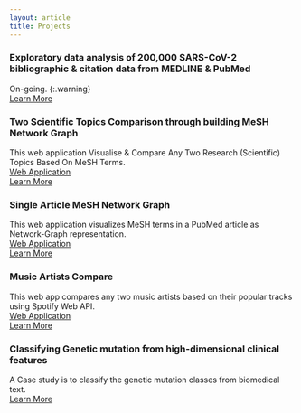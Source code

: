 ```yaml
---
layout: article
title: Projects
---
```


### Exploratory data analysis of 200,000 SARS-CoV-2 bibliographic & citation data from MEDLINE & PubMed
On-going.
{:.warning}
<br>
<a class="button button--primary button--rounded button--xs" href="https://github.com/akshayonly/twohundredthousand-covid-19-literature/">Learn More</a> 

### Two Scientific Topics Comparison through building MeSH Network Graph
This web application Visualise & Compare Any Two Research (Scientific) Topics Based On MeSH Terms.
<br>
<a class="button button--primary button--rounded button--xs" href="https://tcmng.herokuapp.com/">Web Application</a> 
<br>
<a class="button button--primary button--rounded button--xs" href="https://github.com/akshayonly/tcMNG/">Learn More</a> 

### Single Article MeSH Network Graph
This web application visualizes MeSH terms in a PubMed article as Network-Graph representation.
<br>
<a class="button button--primary button--rounded button--xs" href="https://samng.herokuapp.com/">Web Application</a> 
<br>
<a class="button button--primary button--rounded button--xs" href="https://github.com/akshayonly/saMNG/">Learn More</a> 

### Music Artists Compare
This web app compares any two music artists based on their popular tracks using Spotify Web API.
<br>
<a class="button button--primary button--rounded button--xs" href="https://artist-compare.herokuapp.com/">Web Application</a> 
<br>
<a class="button button--primary button--rounded button--xs" href="https://github.com/akshayonly/Artist-Compare/">Learn More</a> 

### Classifying Genetic mutation from high-dimensional clinical features
A Case study is to classify the genetic mutation classes from biomedical text.
<br>
<a class="button button--primary button--rounded button--xs" href="https://github.com/akshayonly/ML-CS-classify-genetic-mutation">Learn More</a> 
